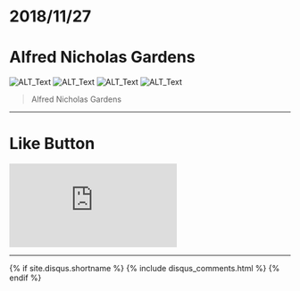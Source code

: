 # 2018/11/27
# Alfred Nicholas Gardens

![ALT_Text](https://s9443112.github.io/github_blog/2018/2018-11-27/IMG_2207.JPG)
![ALT_Text](https://s9443112.github.io/github_blog/2018/2018-11-27/IMG_2210.JPG)
![ALT_Text](https://s9443112.github.io/github_blog/2018/2018-11-27/IMG_2212.JPG)
![ALT_Text](https://s9443112.github.io/github_blog/2018/2018-11-27/IMG_2213.JPG)

>Alfred Nicholas Gardens



* * *

# Like Button

<iframe class="lc-margin-top-64 lc-margin-bottom-32 lc-mobile" data-v-b66e9a5a="" frameborder="0" src="https://button.like.co/in/embed/lazy_tea_time/button?referrer=https://lazyteatime.github.io/2019/2019-03-19/2019-03-19&amp;type=wp"> </iframe>

* * *

{% if site.disqus.shortname %}
  {% include disqus_comments.html %}
{% endif %}